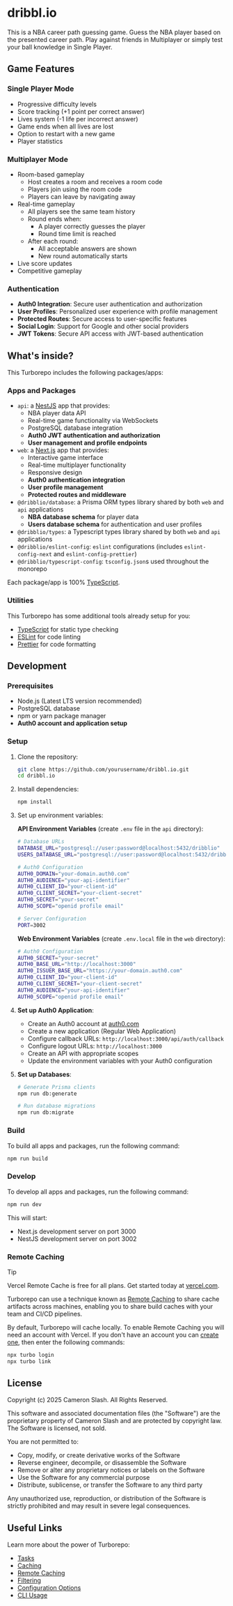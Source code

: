 # dribbl.io

This is a NBA career path guessing game. Guess the NBA player based on the presented career path. Play against friends in Multiplayer or simply test your ball knowledge in Single Player.

## Game Features

### Single Player Mode

- Progressive difficulty levels
- Score tracking (+1 point per correct answer)
- Lives system (-1 life per incorrect answer)
- Game ends when all lives are lost
- Option to restart with a new game
- Player statistics

### Multiplayer Mode

- Room-based gameplay
  - Host creates a room and receives a room code
  - Players join using the room code
  - Players can leave by navigating away
- Real-time gameplay
  - All players see the same team history
  - Round ends when:
    - A player correctly guesses the player
    - Round time limit is reached
  - After each round:
    - All acceptable answers are shown
    - New round automatically starts
- Live score updates
- Competitive gameplay

### Authentication

- **Auth0 Integration**: Secure user authentication and authorization
- **User Profiles**: Personalized user experience with profile management
- **Protected Routes**: Secure access to user-specific features
- **Social Login**: Support for Google and other social providers
- **JWT Tokens**: Secure API access with JWT-based authentication

## What's inside?

This Turborepo includes the following packages/apps:

### Apps and Packages

- `api`: a [NestJS](https://nestjs.com) app that provides:
  - NBA player data API
  - Real-time game functionality via WebSockets
  - PostgreSQL database integration
  - **Auth0 JWT authentication and authorization**
  - **User management and profile endpoints**
- `web`: a [Next.js](https://nextjs.org/) app that provides:
  - Interactive game interface
  - Real-time multiplayer functionality
  - Responsive design
  - **Auth0 authentication integration**
  - **User profile management**
  - **Protected routes and middleware**
- `@dribblio/database`: a Prisma ORM types library shared by both `web` and `api` applications
  - **NBA database schema** for player data
  - **Users database schema** for authentication and user profiles
- `@dribblio/types`: a Typescript types library shared by both `web` and `api` applications
- `@dribblio/eslint-config`: `eslint` configurations (includes `eslint-config-next` and `eslint-config-prettier`)
- `@dribblio/typescript-config`: `tsconfig.json`s used throughout the monorepo

Each package/app is 100% [TypeScript](https://www.typescriptlang.org/).

### Utilities

This Turborepo has some additional tools already setup for you:

- [TypeScript](https://www.typescriptlang.org/) for static type checking
- [ESLint](https://eslint.org/) for code linting
- [Prettier](https://prettier.io) for code formatting

## Development

### Prerequisites

- Node.js (Latest LTS version recommended)
- PostgreSQL database
- npm or yarn package manager
- **Auth0 account and application setup**

### Setup

1. Clone the repository:

   ```bash
   git clone https://github.com/yourusername/dribbl.io.git
   cd dribbl.io
   ```

2. Install dependencies:

   ```bash
   npm install
   ```

3. Set up environment variables:

   **API Environment Variables** (create `.env` file in the `api` directory):

   ```bash
   # Database URLs
   DATABASE_URL="postgresql://user:password@localhost:5432/dribblio"
   USERS_DATABASE_URL="postgresql://user:password@localhost:5432/dribblio_users"

   # Auth0 Configuration
   AUTH0_DOMAIN="your-domain.auth0.com"
   AUTH0_AUDIENCE="your-api-identifier"
   AUTH0_CLIENT_ID="your-client-id"
   AUTH0_CLIENT_SECRET="your-client-secret"
   AUTH0_SECRET="your-secret"
   AUTH0_SCOPE="openid profile email"

   # Server Configuration
   PORT=3002
   ```

   **Web Environment Variables** (create `.env.local` file in the `web` directory):

   ```bash
   # Auth0 Configuration
   AUTH0_SECRET="your-secret"
   AUTH0_BASE_URL="http://localhost:3000"
   AUTH0_ISSUER_BASE_URL="https://your-domain.auth0.com"
   AUTH0_CLIENT_ID="your-client-id"
   AUTH0_CLIENT_SECRET="your-client-secret"
   AUTH0_AUDIENCE="your-api-identifier"
   AUTH0_SCOPE="openid profile email"
   ```

4. **Set up Auth0 Application**:

   - Create an Auth0 account at [auth0.com](https://auth0.com)
   - Create a new application (Regular Web Application)
   - Configure callback URLs: `http://localhost:3000/api/auth/callback`
   - Configure logout URLs: `http://localhost:3000`
   - Create an API with appropriate scopes
   - Update the environment variables with your Auth0 configuration

5. **Set up Databases**:

   ```bash
   # Generate Prisma clients
   npm run db:generate

   # Run database migrations
   npm run db:migrate
   ```

### Build

To build all apps and packages, run the following command:

```bash
npm run build
```

### Develop

To develop all apps and packages, run the following command:

```bash
npm run dev
```

This will start:

- Next.js development server on port 3000
- NestJS development server on port 3002

### Remote Caching

> [!TIP]
> Vercel Remote Cache is free for all plans. Get started today at [vercel.com](https://vercel.com/signup?/signup?utm_source=remote-cache-sdk&utm_campaign=free_remote_cache).

Turborepo can use a technique known as [Remote Caching](https://turborepo.com/docs/core-concepts/remote-caching) to share cache artifacts across machines, enabling you to share build caches with your team and CI/CD pipelines.

By default, Turborepo will cache locally. To enable Remote Caching you will need an account with Vercel. If you don't have an account you can [create one](https://vercel.com/signup?utm_source=turborepo-examples), then enter the following commands:

```bash
npx turbo login
npx turbo link
```

## License

Copyright (c) 2025 Cameron Slash. All Rights Reserved.

This software and associated documentation files (the "Software") are the proprietary property of Cameron Slash and are protected by copyright law. The Software is licensed, not sold.

You are not permitted to:

- Copy, modify, or create derivative works of the Software
- Reverse engineer, decompile, or disassemble the Software
- Remove or alter any proprietary notices or labels on the Software
- Use the Software for any commercial purpose
- Distribute, sublicense, or transfer the Software to any third party

Any unauthorized use, reproduction, or distribution of the Software is strictly prohibited and may result in severe legal consequences.

## Useful Links

Learn more about the power of Turborepo:

- [Tasks](https://turborepo.com/docs/crafting-your-repository/running-tasks)
- [Caching](https://turborepo.com/docs/crafting-your-repository/caching)
- [Remote Caching](https://turborepo.com/docs/core-concepts/remote-caching)
- [Filtering](https://turborepo.com/docs/crafting-your-repository/running-tasks#using-filters)
- [Configuration Options](https://turborepo.com/docs/reference/configuration)
- [CLI Usage](https://turborepo.com/docs/reference/command-line-reference)
